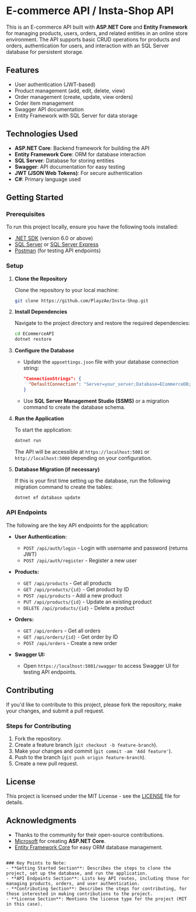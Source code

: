 # E-commerce API / Insta-Shop API

This is an E-commerce API built with **ASP.NET Core** and **Entity Framework** for managing products, users, orders, and related entities in an online store environment. The API supports basic CRUD operations for products and orders, authentication for users, and interaction with an SQL Server database for persistent storage.

## Features

- User authentication (JWT-based)
- Product management (add, edit, delete, view)
- Order management (create, update, view orders)
- Order item management
- Swagger API documentation
- Entity Framework with SQL Server for data storage

## Technologies Used

- **ASP.NET Core**: Backend framework for building the API
- **Entity Framework Core**: ORM for database interaction
- **SQL Server**: Database for storing entities
- **Swagger**: API documentation for easy testing
- **JWT (JSON Web Tokens)**: For secure authentication
- **C#**: Primary language used

## Getting Started

### Prerequisites

To run this project locally, ensure you have the following tools installed:

- [.NET SDK](https://dotnet.microsoft.com/download) (version 6.0 or above)
- [SQL Server](https://www.microsoft.com/en-us/sql-server) or [SQL Server Express](https://www.microsoft.com/en-us/sql-server/sql-server-downloads)
- [Postman](https://www.postman.com/) (for testing API endpoints)

### Setup

1. **Clone the Repository**

   Clone the repository to your local machine:

   ```bash
   git clone https://github.com/PlayzAe/Insta-Shop.git
   ```

2. **Install Dependencies**

   Navigate to the project directory and restore the required dependencies:

   ```bash
   cd ECommerceAPI
   dotnet restore
   ```

3. **Configure the Database**

   - Update the `appsettings.json` file with your database connection string:
   
     ```json
     "ConnectionStrings": {
       "DefaultConnection": "Server=your_server;Database=ECommerceDB;Trusted_Connection=True;MultipleActiveResultSets=true"
     }
     ```
   
   - Use **SQL Server Management Studio (SSMS)** or a migration command to create the database schema.

4. **Run the Application**

   To start the application:

   ```bash
   dotnet run
   ```

   The API will be accessible at `https://localhost:5001` or `http://localhost:5000` depending on your configuration.

5. **Database Migration (if necessary)**

   If this is your first time setting up the database, run the following migration command to create the tables:

   ```bash
   dotnet ef database update
   ```

### API Endpoints

The following are the key API endpoints for the application:

- **User Authentication:**
  - `POST /api/auth/login` - Login with username and password (returns JWT)
  - `POST /api/auth/register` - Register a new user

- **Products:**
  - `GET /api/products` - Get all products
  - `GET /api/products/{id}` - Get product by ID
  - `POST /api/products` - Add a new product
  - `PUT /api/products/{id}` - Update an existing product
  - `DELETE /api/products/{id}` - Delete a product

- **Orders:**
  - `GET /api/orders` - Get all orders
  - `GET /api/orders/{id}` - Get order by ID
  - `POST /api/orders` - Create a new order

- **Swagger UI:**
  - Open `https://localhost:5001/swagger` to access Swagger UI for testing API endpoints.

## Contributing

If you'd like to contribute to this project, please fork the repository, make your changes, and submit a pull request.

### Steps for Contributing

1. Fork the repository.
2. Create a feature branch (`git checkout -b feature-branch`).
3. Make your changes and commit (`git commit -am 'Add feature'`).
4. Push to the branch (`git push origin feature-branch`).
5. Create a new pull request.

## License

This project is licensed under the MIT License - see the [LICENSE](LICENSE) file for details.

## Acknowledgments

- Thanks to the community for their open-source contributions.
- [Microsoft](https://dotnet.microsoft.com/) for creating **ASP.NET Core**.
- [Entity Framework Core](https://learn.microsoft.com/en-us/ef/core/) for easy ORM database management.
```

### Key Points to Note:
- **Getting Started Section**: Describes the steps to clone the project, set up the database, and run the application.
- **API Endpoints Section**: Lists key API routes, including those for managing products, orders, and user authentication.
- **Contributing Section**: Describes the steps for contributing, for those interested in making contributions to the project.
- **License Section**: Mentions the license type for the project (MIT in this case).
  

